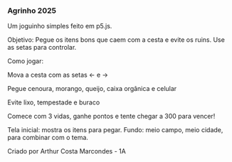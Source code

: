 ### Agrinho 2025
Um joguinho simples feito em p5.js.

Objetivo:
Pegue os itens bons que caem com a cesta e evite os ruins. Use as setas para controlar.

Como jogar:

Mova a cesta com as setas ← e →

Pegue cenoura, morango, queijo, caixa orgânica e celular

Evite lixo, tempestade e buraco

Comece com 3 vidas, ganhe pontos e tente chegar a 300 para vencer!

Tela inicial: mostra os itens para pegar.
Fundo: meio campo, meio cidade, para combinar com o tema.

Criado por Arthur Costa Marcondes - 1A
